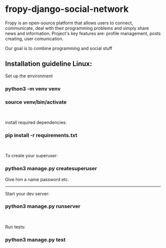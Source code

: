 # fropy-django-social-network


Fropy is an open-source platform that allows users to connect, 
communicate, deal with their programming problems and simply share news 
and information. Project's key features are:
profile management, posts creating, user comunication.

Our goal is to combine programming and social stuff

## Installation guideline Linux:
 
Set up the environment
### python3 -m venv venv
### source venv/bin/activate
<br>

install required dependencies:
### pip install -r requirements.txt
<br>

To create your superuser: 
### python3 manage.py createsuperuser
Give him a name password etc.
<br>
<hr>

Start your dev server:
### python3 manage.py runserver
<br>

Run tests:
### python3 manage.py test
<br>


